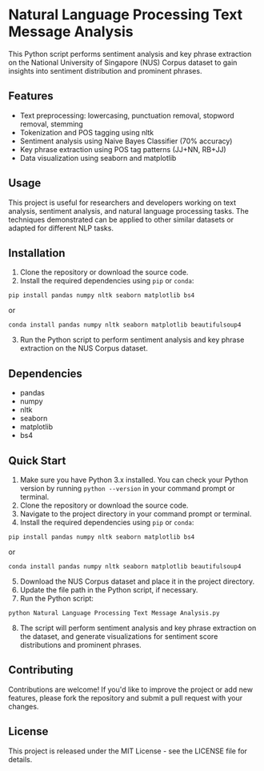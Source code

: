 # Natural Language Processing Text Message Analysis

This Python script performs sentiment analysis and key phrase extraction on the National University of Singapore (NUS) Corpus dataset to gain insights into sentiment distribution and prominent phrases.

## Features

- Text preprocessing: lowercasing, punctuation removal, stopword removal, stemming
- Tokenization and POS tagging using nltk
- Sentiment analysis using Naive Bayes Classifier (70% accuracy)
- Key phrase extraction using POS tag patterns (JJ+NN, RB+JJ)
- Data visualization using seaborn and matplotlib

## Usage

This project is useful for researchers and developers working on text analysis, sentiment analysis, and natural language processing tasks. The techniques demonstrated can be applied to other similar datasets or adapted for different NLP tasks.

## Installation

1. Clone the repository or download the source code.
2. Install the required dependencies using `pip` or `conda`:
```
pip install pandas numpy nltk seaborn matplotlib bs4
```
or
```
conda install pandas numpy nltk seaborn matplotlib beautifulsoup4
```
3. Run the Python script to perform sentiment analysis and key phrase extraction on the NUS Corpus dataset.

## Dependencies

- pandas
- numpy
- nltk
- seaborn
- matplotlib
- bs4

## Quick Start
1. Make sure you have Python 3.x installed. You can check your Python version by running `python --version` in your command prompt or terminal.
2. Clone the repository or download the source code.
3. Navigate to the project directory in your command prompt or terminal.
4. Install the required dependencies using `pip` or `conda`:
```
pip install pandas numpy nltk seaborn matplotlib bs4
```
or
```
conda install pandas numpy nltk seaborn matplotlib beautifulsoup4
```
5. Download the NUS Corpus dataset and place it in the project directory.
6. Update the file path in the Python script, if necessary.
7. Run the Python script:
```
python Natural Language Processing Text Message Analysis.py
```
8. The script will perform sentiment analysis and key phrase extraction on the dataset, and generate visualizations for sentiment score distributions and prominent phrases.

## Contributing
Contributions are welcome! If you'd like to improve the project or add new features, please fork the repository and submit a pull request with your changes.

## License
This project is released under the MIT License - see the LICENSE file for details.

